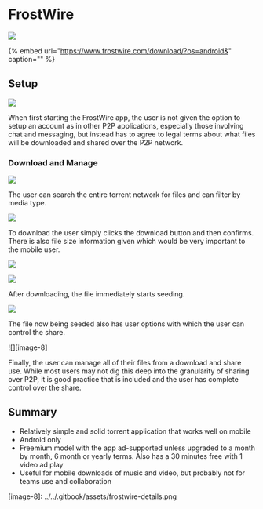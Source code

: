 # FrostWire

![](../../.gitbook/assets/frostwire-logo.jpg)

{% embed url="https://www.frostwire.com/download/?os=android&" caption="" %}

## Setup

![](https://github.com/ipfs/mobile-design-guidelines/tree/c30d2d6a1b009d38d16b7babc146d1c1f8604f13/.gitbook/assets/frostwire-setup%20%281%29.png)

When first starting the FrostWire app, the user is not given the option to setup an account as in other P2P applications, especially those involving chat and messaging, but instead has to agree to legal terms about what files will be downloaded and shared over the P2P network.

### Download and Manage

![](../../.gitbook/assets/frostfire-screen-17.png)

The user can search the entire torrent network for files and can filter by media type.

![](../../.gitbook/assets/frostfire-screen-18.png)

To download the user simply clicks the download button and then confirms. There is also file size information given which would be very important to the mobile user.

![](../../.gitbook/assets/frostfire-screen-20.png)

![](../../.gitbook/assets/frostfire-screen-19.png)

After downloading, the file immediately starts seeding.

![](../../.gitbook/assets/frostfire-screen-21.png)

The file now being seeded also has user options with which the user can control the share.

!\[\]\[image-8\]

Finally, the user can manage all of their files from a download and share use. While most users may not dig this deep into the granularity of sharing over P2P, it is good practice that is included and the user has complete control over the share.

## Summary

* Relatively simple and solid torrent application that works well on mobile
* Android only
* Freemium model with the app ad-supported unless upgraded to a month by month, 6 month or yearly terms. Also has a 30 minutes free with 1 video ad play
* Useful for mobile downloads of music and video, but probably not for teams use and collaboration

\[image-8\]: ../../.gitbook/assets/frostwire-details.png

